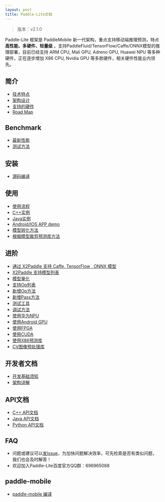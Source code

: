 ```yaml
---
layout: post
title: Paddle-Lite文档
---
```


> 版本：v2.1.0

Paddle-Lite 框架是 PaddleMobile 新一代架构，重点支持移动端推理预测，特点**高性能、多硬件、轻量级** 。支持PaddleFluid/TensorFlow/Caffe/ONNX模型的推理部署，目前已经支持 ARM CPU, Mali GPU, Adreno GPU, Huawei NPU 等多种硬件，正在逐步增加 X86 CPU, Nvidia GPU 等多款硬件，相关硬件性能业内领先。

## 简介

- [技术特点]({{site.baseurl}}/v2.1.0/tech_highlights)
- [架构设计]({{site.baseurl}}/v2.1.0/architecture)
- [支持的硬件]({{site.baseurl}}/v2.1.0/support_hardware)
- [Road Map]({{site.baseurl}}/v2.1.0/roadmap)

## Benchmark

- [最新性能]({{site.baseurl}}/v2.1.0/benchmark)
- [测试方法]({{site.baseurl}}/v2.1.0/benchmark_tools)

## 安装

- [源码编译]({{site.baseurl}}/v2.1.0/source_compile)

## 使用

- [使用流程]({{site.baseurl}}/v2.1.0/tutorial)
- [C++实例]({{site.baseurl}}/v2.1.0/cpp_demo)
- [Java实例]({{site.baseurl}}/v2.1.0/java_demo)
- [Android/IOS APP demo](https://github.com/PaddlePaddle/Paddle-Lite-Demo)
- [模型转化方法]({{site.baseurl}}/v2.1.0/model_optimize_tool)
- [根据模型裁剪预测库方法]({{site.baseurl}}/v2.1.0/library_tailoring)

## 进阶

- [通过 X2Paddle 支持 Caffe, TensorFlow , ONNX 模型]({{site.baseurl}}/v2.1.0/x2paddle)
- [X2Paddle 支持模型列表]({{site.baseurl}}/v2.1.0/x2paddle_models_doc)
- [模型量化]({{site.baseurl}}/v2.1.0/model_quantization)
- [支持Op列表]({{site.baseurl}}/v2.1.0/support_operation_list)
- [新增Op方法]({{site.baseurl}}/v2.1.0/add_new_operation)
- [新增Pass方法]({{site.baseurl}}/v2.1.0/add_new_pass)
- [测试工具]({{site.baseurl}}/v2.1.0/test_tools)
- [调试方法]({{site.baseurl}}/v2.1.0/debug_tools)
- [使用华为NPU]({{site.baseurl}}/v2.1.0/npu)
- [使用Android GPU]({{site.baseurl}}/v2.1.0/opencl)
- [使用FPGA]({{site.baseurl}}/v2.1.0/fpga)
- [使用CUDA]({{site.baseurl}}/v2.1.0/cuda)
- [使用X86预测库]({{site.baseurl}}/v2.1.0/x86)
- [CV图像预处理库]({{site.baseurl}}/develop/cv)

## 开发者文档

- [开发基础须知]({{site.baseurl}}/v2.1.0/for-developer)
- [架构详解]({{site.baseurl}}/v2.1.0/architecture-intro)

## API文档

- [C++ API文档]({{site.baseurl}}/v2.1.0/cxx_api_doc)
- [Java API文档]({{site.baseurl}}/v2.1.0/java_api_doc)
- [Python API文档]({{site.baseurl}}/v2.1.0/python_api_doc)

## FAQ

- 问题或建议可以[发Issue](https://github.com/PaddlePaddle/Paddle-Lite/issues)，为加快问题解决效率，可先检索是否有类似问题，我们也会及时解答！
- 欢迎加入Paddle-Lite百度官方QQ群：696965088

## paddle-mobile

- [paddle-mobile 编译]({{site.baseurl}}/v2.1.0/mobile)
